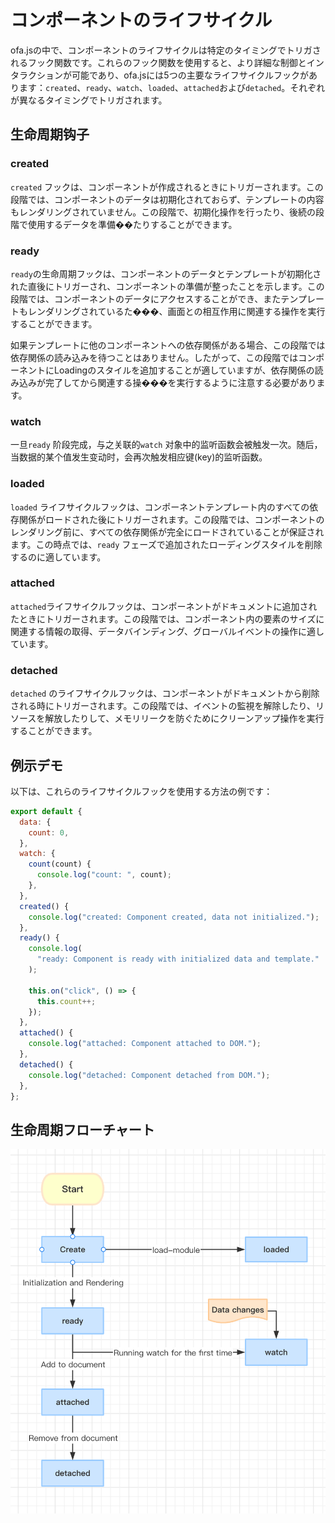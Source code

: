 # コンポーネントのライフサイクル

ofa.jsの中で、コンポーネントのライフサイクルは特定のタイミングでトリガされるフック関数です。これらのフック関数を使用すると、より詳細な制御とインタラクションが可能であり、ofa.jsには5つの主要なライフサイクルフックがあります：`created`、`ready`、`watch`、`loaded`、`attached`および`detached`。それぞれが異なるタイミングでトリガされます。

## 生命周期钩子

### created

`created` フックは、コンポーネントが作成されるときにトリガーされます。この段階では、コンポーネントのデータは初期化されておらず、テンプレートの内容もレンダリングされていません。この段階で、初期化操作を行ったり、後続の段階で使用するデータを準備��たりすることができます。

### ready

`ready`の生命周期フックは、コンポーネントのデータとテンプレートが初期化された直後にトリガーされ、コンポーネントの準備が整ったことを示します。この段階では、コンポーネントのデータにアクセスすることができ、またテンプレートもレンダリングされているた���、画面との相互作用に関連する操作を実行することができます。

如果テンプレートに他のコンポーネントへの依存関係がある場合、この段階では依存関係の読み込みを待つことはありません。したがって、この段階ではコンポーネントにLoadingのスタイルを追加することが適していますが、依存関係の読み込みが完了してから関連する操���を実行するように注意する必要があります。

### watch

一旦`ready` 阶段完成，与之关联的`watch` 对象中的监听函数会被触发一次。随后，当数据的某个值发生变动时，会再次触发相应键(key)的监听函数。

### loaded

`loaded` ライフサイクルフックは、コンポーネントテンプレート内のすべての依存関係がロードされた後にトリガーされます。この段階では、コンポーネントのレンダリング前に、すべての依存関係が完全にロードされていることが保証されます。この時点では、`ready` フェーズで追加されたローディングスタイルを削除するのに適しています。

### attached

`attached`ライフサイクルフックは、コンポーネントがドキュメントに追加されたときにトリガーされます。この段階では、コンポーネント内の要素のサイズに関連する情報の取得、データバインディング、グローバルイベントの操作に適しています。

### detached

`detached` のライフサイクルフックは、コンポーネントがドキュメントから削除される時にトリガーされます。この段階では、イベントの監視を解除したり、リソースを解放したりして、メモリリークを防ぐためにクリーンアップ操作を実行することができます。

## 例示デモ

以下は、これらのライフサイクルフックを使用する方法の例です：

```javascript
export default {
  data: {
    count: 0,
  },
  watch: {
    count(count) {
      console.log("count: ", count);
    },
  },
  created() {
    console.log("created: Component created, data not initialized.");
  },
  ready() {
    console.log(
      "ready: Component is ready with initialized data and template."
    );

    this.on("click", () => {
      this.count++;
    });
  },
  attached() {
    console.log("attached: Component attached to DOM.");
  },
  detached() {
    console.log("detached: Component detached from DOM.");
  },
};
```

## 生命周期フローチャート

<img src="../../../publics/life-cycle.png" width="512" />
